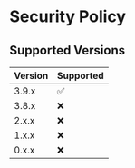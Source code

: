 # Security Policy

## Supported Versions

| Version | Supported          |
| ------- | ------------------ |
| 3.9.x   | :white_check_mark: |
| 3.8.x   | :x:                |
| 2.x.x   | :x:                |
| 1.x.x   | :x:                |
| 0.x.x   | :x:                |
